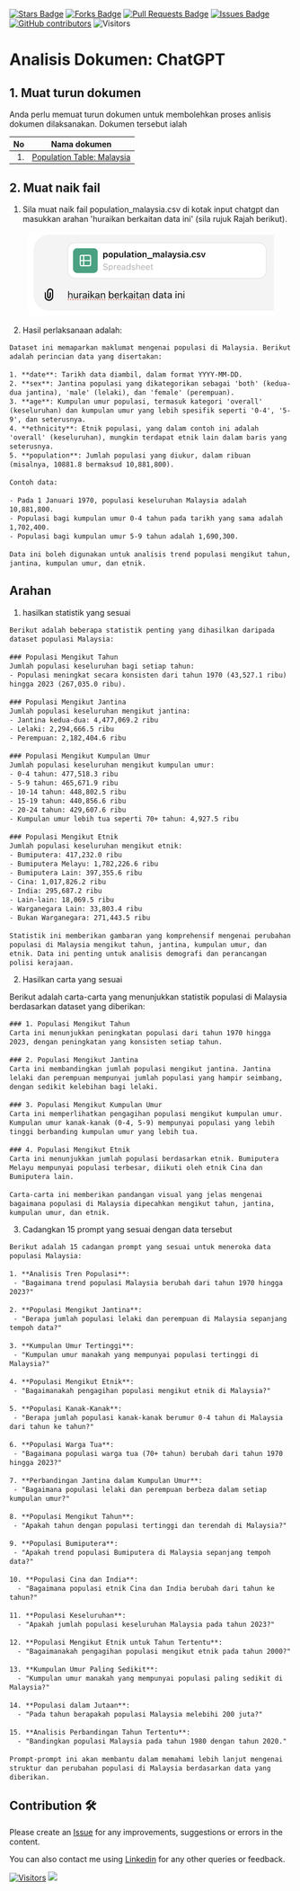 <a href="https://github.com/drshahizan/ai-tools/stargazers"><img src="https://img.shields.io/github/stars/drshahizan/ai-tools" alt="Stars Badge"/></a>
<a href="https://github.com/drshahizan/ai-tools/network/members"><img src="https://img.shields.io/github/forks/drshahizan/ai-tools" alt="Forks Badge"/></a>
<a href="https://github.com/drshahizan/ai-tools"><img src="https://img.shields.io/github/issues-pr/drshahizan/ai-tools" alt="Pull Requests Badge"/></a>
<a href="https://github.com/drshahizan/ai-tools/issues"><img src="https://img.shields.io/github/issues/drshahizan/ai-tools" alt="Issues Badge"/></a>
<a href="https://github.com/drshahizan/ai-tools/graphs/contributors"><img alt="GitHub contributors" src="https://img.shields.io/github/contributors/drshahizan/ai-tools?color=2b9348"></a>
![Visitors](https://api.visitorbadge.io/api/visitors?path=https%3A%2F%2Fgithub.com%2Fdrshahizan%2Fai-tools&labelColor=%23d9e3f0&countColor=%23697689&style=flat)

# Analisis Dokumen: ChatGPT

## 1. Muat turun dokumen
Anda perlu memuat turun dokumen untuk membolehkan proses anlisis dokumen dilaksanakan. Dokumen tersebut ialah

| No  | Nama dokumen |
|--------:|---------|
| 1. | [Population Table: Malaysia](https://data.gov.my/data-catalogue/population_malaysia)


## 2. Muat naik fail

1. Sila muat naik fail population_malaysia.csv di kotak input chatgpt dan masukkan arahan 'huraikan berkaitan data ini' (sila rujuk Rajah berikut). 

<p align="center">
<img src="../../images/chatgpt1.png"  height="150" />
</p>

2. Hasil perlaksanaan adalah:

```
Dataset ini memaparkan maklumat mengenai populasi di Malaysia. Berikut adalah perincian data yang disertakan:

1. **date**: Tarikh data diambil, dalam format YYYY-MM-DD.
2. **sex**: Jantina populasi yang dikategorikan sebagai 'both' (kedua-dua jantina), 'male' (lelaki), dan 'female' (perempuan).
3. **age**: Kumpulan umur populasi, termasuk kategori 'overall' (keseluruhan) dan kumpulan umur yang lebih spesifik seperti '0-4', '5-9', dan seterusnya.
4. **ethnicity**: Etnik populasi, yang dalam contoh ini adalah 'overall' (keseluruhan), mungkin terdapat etnik lain dalam baris yang seterusnya.
5. **population**: Jumlah populasi yang diukur, dalam ribuan (misalnya, 10881.8 bermaksud 10,881,800).

Contoh data:

- Pada 1 Januari 1970, populasi keseluruhan Malaysia adalah 10,881,800.
- Populasi bagi kumpulan umur 0-4 tahun pada tarikh yang sama adalah 1,702,400.
- Populasi bagi kumpulan umur 5-9 tahun adalah 1,690,300.

Data ini boleh digunakan untuk analisis trend populasi mengikut tahun, jantina, kumpulan umur, dan etnik.
```

## Arahan
1. hasilkan statistik yang sesuai
```
Berikut adalah beberapa statistik penting yang dihasilkan daripada dataset populasi Malaysia:

### Populasi Mengikut Tahun
Jumlah populasi keseluruhan bagi setiap tahun:
- Populasi meningkat secara konsisten dari tahun 1970 (43,527.1 ribu) hingga 2023 (267,035.0 ribu).

### Populasi Mengikut Jantina
Jumlah populasi keseluruhan mengikut jantina:
- Jantina kedua-dua: 4,477,069.2 ribu
- Lelaki: 2,294,666.5 ribu
- Perempuan: 2,182,404.6 ribu

### Populasi Mengikut Kumpulan Umur
Jumlah populasi keseluruhan mengikut kumpulan umur:
- 0-4 tahun: 477,518.3 ribu
- 5-9 tahun: 465,671.9 ribu
- 10-14 tahun: 448,802.5 ribu
- 15-19 tahun: 440,856.6 ribu
- 20-24 tahun: 429,607.6 ribu
- Kumpulan umur lebih tua seperti 70+ tahun: 4,927.5 ribu

### Populasi Mengikut Etnik
Jumlah populasi keseluruhan mengikut etnik:
- Bumiputera: 417,232.0 ribu
- Bumiputera Melayu: 1,782,226.6 ribu
- Bumiputera Lain: 397,355.6 ribu
- Cina: 1,017,826.2 ribu
- India: 295,687.2 ribu
- Lain-lain: 18,069.5 ribu
- Warganegara Lain: 33,803.4 ribu
- Bukan Warganegara: 271,443.5 ribu

Statistik ini memberikan gambaran yang komprehensif mengenai perubahan populasi di Malaysia mengikut tahun, jantina, kumpulan umur, dan etnik. Data ini penting untuk analisis demografi dan perancangan polisi kerajaan.
```

2. Hasilkan carta yang sesuai

Berikut adalah carta-carta yang menunjukkan statistik populasi di Malaysia berdasarkan dataset yang diberikan:
```
### 1. Populasi Mengikut Tahun
Carta ini menunjukkan peningkatan populasi dari tahun 1970 hingga 2023, dengan peningkatan yang konsisten setiap tahun.

### 2. Populasi Mengikut Jantina
Carta ini membandingkan jumlah populasi mengikut jantina. Jantina lelaki dan perempuan mempunyai jumlah populasi yang hampir seimbang, dengan sedikit kelebihan bagi lelaki.

### 3. Populasi Mengikut Kumpulan Umur
Carta ini memperlihatkan pengagihan populasi mengikut kumpulan umur. Kumpulan umur kanak-kanak (0-4, 5-9) mempunyai populasi yang lebih tinggi berbanding kumpulan umur yang lebih tua.

### 4. Populasi Mengikut Etnik
Carta ini menunjukkan jumlah populasi berdasarkan etnik. Bumiputera Melayu mempunyai populasi terbesar, diikuti oleh etnik Cina dan Bumiputera lain.

Carta-carta ini memberikan pandangan visual yang jelas mengenai bagaimana populasi di Malaysia dipecahkan mengikut tahun, jantina, kumpulan umur, dan etnik.
```

3. Cadangkan 15 prompt yang sesuai dengan data tersebut

  ```
Berikut adalah 15 cadangan prompt yang sesuai untuk meneroka data populasi Malaysia:

1. **Analisis Tren Populasi**:
   - "Bagaimana trend populasi Malaysia berubah dari tahun 1970 hingga 2023?"

2. **Populasi Mengikut Jantina**:
   - "Berapa jumlah populasi lelaki dan perempuan di Malaysia sepanjang tempoh data?"

3. **Kumpulan Umur Tertinggi**:
   - "Kumpulan umur manakah yang mempunyai populasi tertinggi di Malaysia?"

4. **Populasi Mengikut Etnik**:
   - "Bagaimanakah pengagihan populasi mengikut etnik di Malaysia?"

5. **Populasi Kanak-Kanak**:
   - "Berapa jumlah populasi kanak-kanak berumur 0-4 tahun di Malaysia dari tahun ke tahun?"

6. **Populasi Warga Tua**:
   - "Bagaimana populasi warga tua (70+ tahun) berubah dari tahun 1970 hingga 2023?"

7. **Perbandingan Jantina dalam Kumpulan Umur**:
   - "Bagaimana populasi lelaki dan perempuan berbeza dalam setiap kumpulan umur?"

8. **Populasi Mengikut Tahun**:
   - "Apakah tahun dengan populasi tertinggi dan terendah di Malaysia?"

9. **Populasi Bumiputera**:
   - "Apakah trend populasi Bumiputera di Malaysia sepanjang tempoh data?"

10. **Populasi Cina dan India**:
    - "Bagaimana populasi etnik Cina dan India berubah dari tahun ke tahun?"

11. **Populasi Keseluruhan**:
    - "Apakah jumlah populasi keseluruhan Malaysia pada tahun 2023?"

12. **Populasi Mengikut Etnik untuk Tahun Tertentu**:
    - "Bagaimanakah pengagihan populasi mengikut etnik pada tahun 2000?"

13. **Kumpulan Umur Paling Sedikit**:
    - "Kumpulan umur manakah yang mempunyai populasi paling sedikit di Malaysia?"

14. **Populasi dalam Jutaan**:
    - "Pada tahun berapakah populasi Malaysia melebihi 200 juta?"

15. **Analisis Perbandingan Tahun Tertentu**:
    - "Bandingkan populasi Malaysia pada tahun 1980 dengan tahun 2020."

Prompt-prompt ini akan membantu dalam memahami lebih lanjut mengenai struktur dan perubahan populasi di Malaysia berdasarkan data yang diberikan.
  ```

## Contribution 🛠️
Please create an [Issue](https://github.com/drshahizan/ai-tools/issues) for any improvements, suggestions or errors in the content.

You can also contact me using [Linkedin](https://www.linkedin.com/in/drshahizan/) for any other queries or feedback.

[![Visitors](https://api.visitorbadge.io/api/visitors?path=https%3A%2F%2Fgithub.com%2Fdrshahizan&labelColor=%23697689&countColor=%23555555&style=plastic)](https://visitorbadge.io/status?path=https%3A%2F%2Fgithub.com%2Fdrshahizan)
![](https://hit.yhype.me/github/profile?user_id=81284918)



